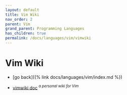```yaml
---
layout: default
title: Vim Wiki
nav_order: 2
parent: Vim
grand_parent: Programming Languages
has_children: true
permalink: /docs/languages/vim/vimwiki
---
```


# Vim Wiki

- [go back]({% link docs/languages/vim/index.md %})


- [vimwiki doc](https://raw.githubusercontent.com/vimwiki/vimwiki/master/doc/vimwiki.txt) _<sup>a personal wiki for Vim</sup>_

